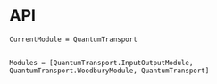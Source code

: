 # API
```@meta
CurrentModule = QuantumTransport
```

```@index
```

```@autodocs
Modules = [QuantumTransport.InputOutputModule, QuantumTransport.WoodburyModule, QuantumTransport]
```